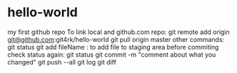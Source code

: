 # hello-world
my first github repo
To link local and github.com repo: git remote add origin git@github.com:git4rk/hello-world
git pull origin master
other commands:
git status
git add fileName : to add file to staging area before commiting
   check status again: git status
git commit -m "comment about what you changed"
git push --all 
git log
git diff
